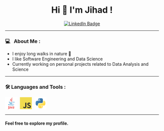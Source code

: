 
<div id="header" align="center">
  <h1> Hi 👋 I'm Jihad !</h1>
  <div id="badges">
    <a href="https://www.linkedin.com/in/jihad-jobo-3b0425197/">
      <img src="https://img.shields.io/badge/LinkedIn-blue?style=for-the-badge&logo=linkedin&logoColor=white" alt="LinkedIn Badge"/>
    </a>
    </a>
  </div>
</div>

---

### 💻 &nbsp; About Me :

- I enjoy long walks in nature 🌳
- I like Software Engineering and Data Science
- Currently working on personal projects related to Data Analysis and Science

---

### :hammer_and_wrench: Languages and Tools :
<div>
  <img src="https://github.com/devicons/devicon/blob/master/icons/java/java-original-wordmark.svg" title="Java" alt="Java" width="40" height="40"/>&nbsp;
  <img src="https://github.com/devicons/devicon/blob/master/icons/javascript/javascript-original.svg" title="JavaScript" alt="JavaScript" width="40" height="40"/>&nbsp;
  <img src="https://github.com/devicons/devicon/blob/master/icons/python/python-original.svg" title="Python" alt="Python" width="40" height="40"/>&nbsp;
</div>

---

#### Feel free to explore my profile.
